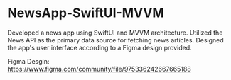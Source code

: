 # NewsApp-SwiftUI-MVVM

Developed a news app using SwiftUI and MVVM architecture.
Utilized the News API as the primary data source for fetching news articles.
Designed the app's user interface according to a Figma design provided.

Figma Desgin: https://www.figma.com/community/file/975336242667665188


